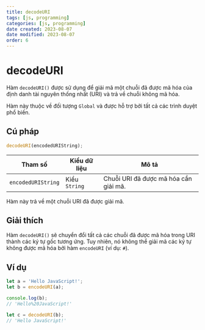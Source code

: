 ```yaml
---
title: decodeURI
tags: [js, programming]
categories: [js, programming]
date created: 2023-08-07
date modified: 2023-08-07
order: 6
---
```


# decodeURI

Hàm `decodeURI()` được sử dụng để giải mã một chuỗi đã được mã hóa của định danh tài nguyên thống nhất (URI) và trả về chuỗi không mã hóa.

Hàm này thuộc về đối tượng `Global` và được hỗ trợ bởi tất cả các trình duyệt phổ biến.

## Cú pháp

```js
decodeURI(encodedURIString);
```

| Tham số               | Kiểu dữ liệu | Mô tả                                |
| --------------------- | ------------ | ----------------------------------- |
| `encodedURIString`    | Kiểu `String`| Chuỗi URI đã được mã hóa cần giải mã.|

Hàm này trả về một chuỗi URI đã được giải mã.

## Giải thích

Hàm `decodeURI()` sẽ chuyển đổi tất cả các chuỗi đã được mã hóa trong URI thành các ký tự gốc tương ứng. Tuy nhiên, nó không thể giải mã các ký tự không được mã hóa bởi hàm `encodeURI` (ví dụ: `#`).

## Ví dụ

```js
let a = 'Hello JavaScript!';
let b = encodeURI(a);

console.log(b);
// 'Hello%20JavaScript!'

let c = decodeURI(b);
// 'Hello JavaScript!'
```
